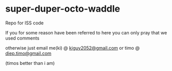 # super-duper-octo-waddle
Repo for ISS code

If you for some reason have been referred to here you can only pray that we used comments

otherwise just email me(ki) @
kiguy2052@gmail.com
or timo @
diep.timo@gmail.com

(timos better than i am)

